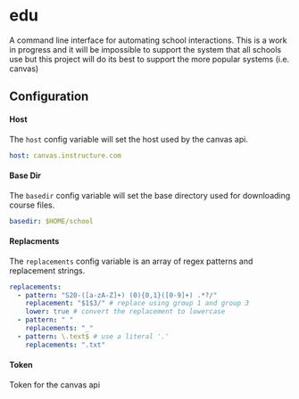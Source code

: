 # edu
A command line interface for automating school interactions. This is a work in progress and it will be impossible to support the system that all schools use but this project will do its best to support the more popular systems (i.e. canvas)

## Configuration
#### Host
The `host` config variable will set the host used by the canvas api.
```yaml
host: canvas.instructure.com
```

#### Base Dir
The `basedir` config variable will set the base directory used for downloading course files.
```yaml
basedir: $HOME/school
```

#### Replacments
The `replacements` config variable is an array of regex patterns and replacement strings.
```yaml
replacements:
  - pattern: "S20-([a-zA-Z]+) (0){0,1}([0-9]+) .*?/"
    replacement: "$1$3/" # replace using group 1 and group 3
    lower: true # convert the replacement to lowercase
  - pattern: " "
    replacements: "_"
  - pattern: \.text$ # use a literal '.'
    replacements: ".txt"
```

#### Token
Token for the canvas api
